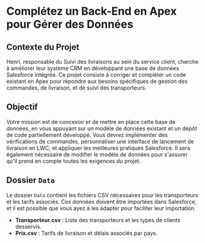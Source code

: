 # Complétez un Back-End en Apex pour Gérer des Données

## Contexte du Projet

Henri, responsable du Suivi des livraisons au sein du service client, cherche à améliorer leur système CRM en développant une base de données Salesforce intégrée. Ce projet consiste à corriger et compléter un code existant en Apex pour répondre aux besoins spécifiques de gestion des commandes, de livraison, et de suivi des transporteurs.

## Objectif

Votre mission est de concevoir et de mettre en place cette base de données, en vous appuyant sur un modèle de données existant et un dépôt de code partiellement développé. Vous devrez implémenter des vérifications de commandes, personnaliser une interface de lancement de livraison en LWC, et appliquer les meilleures pratiques Salesforce. Il sera également nécessaire de modifier le modèle de données pour s'assurer qu'il prend en compte toutes les exigences du projet.

## Dossier `Data`

Le dossier `Data` contient les fichiers CSV nécessaires pour les transporteurs et les tarifs associés. Ces données doivent être importées dans Salesforce, et il est possible que vous ayez à les adapter pour faciliter leur importation.

- **Transporteur.csv** : Liste des transporteurs et les types de clients desservis.
- **Prix.csv** : Tarifs de livraison et délais associés par pays.
